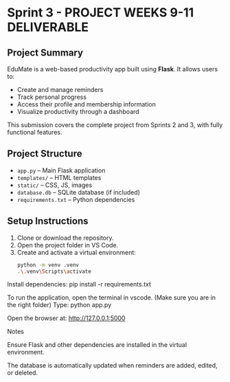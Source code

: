 # Sprint 3 - PROJECT WEEKS 9-11 DELIVERABLE

## Project Summary
EduMate is a web-based productivity app built using **Flask**. It allows users to:

- Create and manage reminders
- Track personal progress
- Access their profile and membership information
- Visualize productivity through a dashboard

This submission covers the complete project from Sprints 2 and 3, with fully functional features.

## Project Structure
- `app.py` – Main Flask application
- `templates/` – HTML templates
- `static/` – CSS, JS, images
- `database.db` – SQLite database (if included)
- `requirements.txt` – Python dependencies

## Setup Instructions
1. Clone or download the repository.
2. Open the project folder in VS Code.
3. Create and activate a virtual environment:
   ```bash
   python -m venv .venv
   .\.venv\Scripts\activate

Install dependencies:
pip install -r requirements.txt

To run the application, open the terminal in vscode. (Make sure you are in the right folder)
Type: python app.py

Open the browser at:
http://127.0.0.1:5000

Notes

Ensure Flask and other dependencies are installed in the virtual environment.

The database is automatically updated when reminders are added, edited, or deleted.
